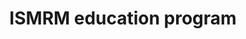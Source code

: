 ---
title: "ISMRM education program"
project_id: 
date: 
conference_id: ""
presenters:
   - peter_bandettini
summary: "<p>ISMRM education program</p>"
file: /assets/presentations/T224.ppt
filename: T224.ppt
layout: presentation
---